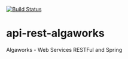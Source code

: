 [![Build Status](https://travis-ci.com/rafael-pieri/api-rest-algaworks.svg?branch=master)](https://travis-ci.com/rafael-pieri/api-rest-algaworks)

# api-rest-algaworks
Algaworks - Web Services RESTFul and Spring
